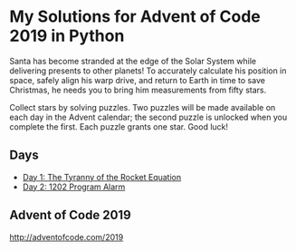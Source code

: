 # My Solutions for Advent of Code 2019 in Python

Santa has become stranded at the edge of the Solar System while delivering presents to other planets! To accurately calculate his position in space, safely align his warp drive, and return to Earth in time to save Christmas, he needs you to bring him measurements from fifty stars.

Collect stars by solving puzzles. Two puzzles will be made available on each day in the Advent calendar; the second puzzle is unlocked when you complete the first. Each puzzle grants one star. Good luck!

## Days
- [Day 1: The Tyranny of the Rocket Equation](RocketEquation.py/)
- [Day 2: 1202 Program Alarm](AOC-Day2/)

## Advent of Code 2019
http://adventofcode.com/2019
